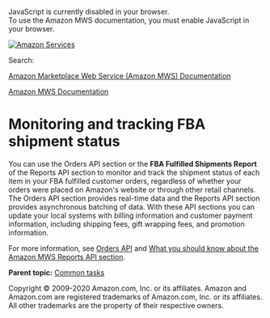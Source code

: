 <div id="MWSDX_noscript">

JavaScript is currently disabled in your browser.  
To use the Amazon MWS documentation, you must enable JavaScript in your
browser.

</div>

<div id="MWSDX_divtop">

[![Amazon
Services](https://images-na.ssl-images-amazon.com/images/G/08/mwsportal/fr_FR/amazonservices.gif "Amazon Services")](http://services.amazon.fr)

<div id="MWSDX_search">

<span id="MWSDX_searchlbl">Search:</span>

</div>

  
<span id="MWSDX_titlebar">[Amazon Marketplace Web Service (Amazon MWS)
Documentation](https://developer.amazonservices.fr/gp/mws/docs.html)</span>

</div>

<div id="MWSDX_divbottom">

<div id="MWSDX_divleft">

<div id="MWSDX_toc">

</div>

</div>

<div id="MWSDX_divright">

<div id="MWSDX_content">

<span id="MWSDX_breadcrumbs">[Amazon MWS
Documentation](https://developer.amazonservices.fr/gp/mws/docs.html)</span>

<div id="FBAGuide_MonitorShipmentStatus" class="nested0">

# Monitoring and tracking <span class="ph">FBA</span> shipment status

<div class="body">

You can use the <span class="ph">Orders API section</span> or the **FBA
Fulfilled Shipments Report** of the <span class="ph">Reports API
section</span> to monitor and track the shipment status of each item in
your <span class="ph">FBA</span> fulfilled customer orders, regardless
of whether your orders were placed on Amazon's website or through other
retail channels. The <span class="ph">Orders API section</span> provides
real-time data and the <span class="ph">Reports API section</span>
provides asynchronous batching of data. With these API sections you can
update your local systems with billing information and customer payment
information, including shipping fees, gift wrapping fees, and promotion
information.

For more information, see
<a href="../orders-2013-09-01/Orders_Overview.md" class="xref">Orders API</a>
and
<a href="../reports/Reports_Overview.md" class="xref">What you should know about the Amazon MWS Reports API section</a>.

</div>

<div class="related-links">

<div class="familylinks">

<div class="parentlink">

**Parent topic:**
<a href="../fba_guide/FBAGuide_CommonTasks.md" class="link">Common tasks</a>

</div>

</div>

</div>

</div>

<div id="MWSDX_footer">

Copyright © 2009-2020 Amazon.com, Inc. or its affiliates. Amazon and
Amazon.com are registered trademarks of Amazon.com, Inc. or its
affiliates. All other trademarks are the property of their respective
owners.

</div>

</div>

</div>

<div style="clear: both;">

</div>

</div>
